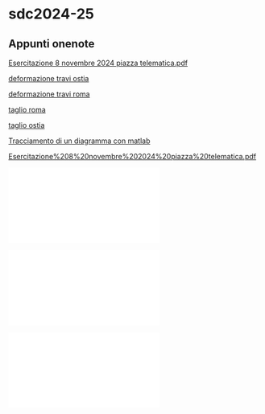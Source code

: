# sdc2024-25

## Appunti onenote


[Esercitazione 8 novembre 2024 piazza telematica.pdf](file:///C%3A%5CUsers%5CGiuseppe%5COneDrive%20-%20Universita%20degli%20Studi%20Roma%20Tre%5CReposActive%5Csdc2024-25%5CEsercitazione%208%20novembre%202024%20piazza%20telematica.pdf)

[deformazione travi ostia](Deformazione%20travi%20ostia%20%20%20%20%20%20%20%20%20%20%20%20%20%20%20%20.pdf)

[deformazione travi roma](Deformazion%20travi%20roma%20%20%20%20%20%20%20%20%20%20%20%20%20%20.pdf)

[taglio roma](Taglio%20Roma%20%20%20%20%20%20.pdf)

[taglio ostia](Taglio%20ostia%20%20%20%20%20%20%20%20%20%20%20%20.pdf)

[Tracciamento di un diagramma con matlab](tracciamento%20dei%20diagrammi%20delle%20cds%20con%20matlab.pdf)

[Esercitazione%208%20novembre%202024%20piazza%20telematica.pdf](Esercitazione%208%20novembre%202024%20piazza%20telematica.pdf)

![](Taglio%20ostia%20%20%20%20%20%20%20%20%20%20%20%20.pdf)

![](Taglio%20Roma%20%20%20%20%20%20.pdf)

![](Torsione%20Roma.pdf)
